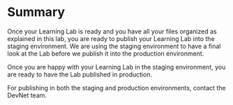 # Summary

Once your Learning Lab is ready and you have all your files organized as explained in this lab, you are ready to publish your Learning Lab into the staging environment. We are using the staging environment to have a final look at the Lab before we publish it into the production environment.

Once you are happy with your Learning Lab in the staging environment, you are ready to have the Lab published in production.

For publishing in both the staging and production environments, contact the DevNet team.
